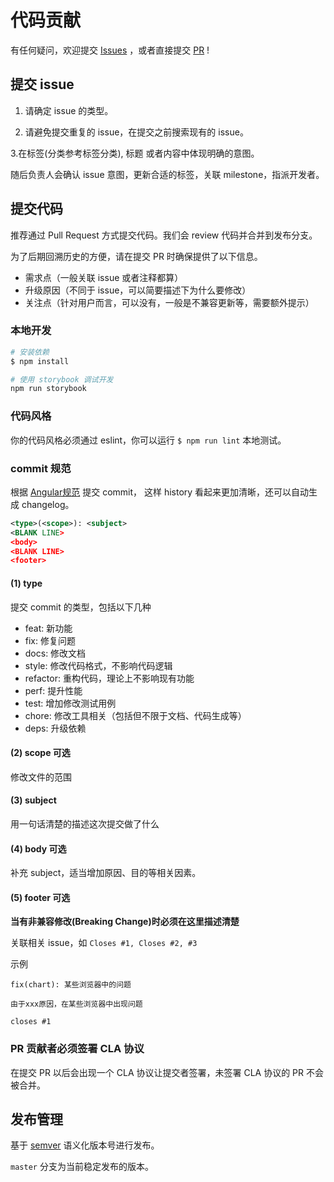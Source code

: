 # 代码贡献

有任何疑问，欢迎提交 [Issues](https://github.com/alibaba/cloud-charts/issues) ，或者直接提交 [PR](https://github.com/alibaba/cloud-charts/pulls) !

## 提交 issue

1. 请确定 issue 的类型。

2. 请避免提交重复的 issue，在提交之前搜索现有的 issue。
  
3.在标签(分类参考标签分类), 标题 或者内容中体现明确的意图。
  
随后负责人会确认 issue 意图，更新合适的标签，关联 milestone，指派开发者。

## 提交代码

推荐通过 Pull Request 方式提交代码。我们会 review 代码并合并到发布分支。

为了后期回溯历史的方便，请在提交 PR 时确保提供了以下信息。

- 需求点（一般关联 issue 或者注释都算）
- 升级原因（不同于 issue，可以简要描述下为什么要修改）
- 关注点（针对用户而言，可以没有，一般是不兼容更新等，需要额外提示）


### 本地开发

```bash
# 安装依赖
$ npm install

# 使用 storybook 调试开发
npm run storybook
```

### 代码风格

你的代码风格必须通过 eslint，你可以运行 `$ npm run lint` 本地测试。

### commit 规范

根据 [Angular规范](https://github.com/angular/angular.js/blob/master/CONTRIBUTING.md#commit-message-format) 提交 commit， 这样 history 看起来更加清晰，还可以自动生成 changelog。

```xml
<type>(<scope>): <subject>
<BLANK LINE>
<body>
<BLANK LINE>
<footer>
```

#### (1) type

提交 commit 的类型，包括以下几种

- feat: 新功能
- fix: 修复问题
- docs: 修改文档
- style: 修改代码格式，不影响代码逻辑
- refactor: 重构代码，理论上不影响现有功能
- perf: 提升性能
- test: 增加修改测试用例
- chore: 修改工具相关（包括但不限于文档、代码生成等）
- deps: 升级依赖

#### (2) scope 可选

修改文件的范围

#### (3) subject

用一句话清楚的描述这次提交做了什么

#### (4) body 可选

补充 subject，适当增加原因、目的等相关因素。

#### (5) footer 可选

**当有非兼容修改(Breaking Change)时必须在这里描述清楚**

关联相关 issue，如 `Closes #1, Closes #2, #3`

示例

```text
fix(chart): 某些浏览器中的问题

由于xxx原因，在某些浏览器中出现问题

closes #1
```

### PR 贡献者必须签署 CLA 协议

在提交 PR 以后会出现一个 CLA 协议让提交者签署，未签署 CLA 协议的 PR 不会被合并。

## 发布管理

基于 [semver](http://semver.org/lang/zh-CN/) 语义化版本号进行发布。

`master` 分支为当前稳定发布的版本。
